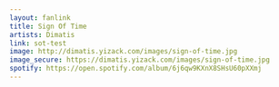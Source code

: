 ```yaml
---
layout: fanlink
title: Sign Of Time
artists: Dimatis
link: sot-test
image: http://dimatis.yizack.com/images/sign-of-time.jpg
image_secure: https://dimatis.yizack.com/images/sign-of-time.jpg
spotify: https://open.spotify.com/album/6j6qw9KXnX8SHsU60pXXmj
---
```

